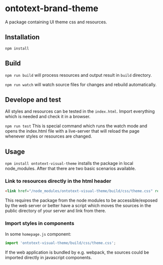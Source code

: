 # ontotext-brand-theme

A package containing UI theme css and resources.

## Installation

`npm install`

## Build

`npm run build` will process resources and output result in `build` directory.

`npm run watch` will watch source files for changes and rebuild automatically.

## Develope and test

All styles and resources can be tested in the `index.html`. Import everything which is needed and check it in a browser.

`npm run test` This is special command which runs the watch mode and opens the index.html file with a live-server that
will reload the page whenever styles or resources are changed.

## Usage

`npm install ontotext-visual-theme` installs the package in local node_modules. After that there are two basic scenarios available.

### Link to resources directly in the html header

```html
<link href="/node_modules/ontotext-visual-theme/build/css/theme.css" rel="stylesheet">
```

This requires the package from the node modules to be accessible/exposed by the web server or better have a script which moves the 
sources in the public directory of your server and link from there.

### Import styles in components

In some `homepage.js` component:

```javascript
import 'ontotext-visual-theme/build/css/theme.css';
```

If the web application is bundled by e.g. webpack, the sources could be imported directly in javascript components.
